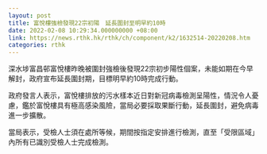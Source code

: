 ```yaml
---
layout: post
title: 富悅樓強檢發現22宗初陽　延長圍封至明早約10時
date: 2022-02-08 10:29:34.000000000 +08:00
link: https://news.rthk.hk/rthk/ch/component/k2/1632514-20220208.htm
categories: rthk
---
```


深水埗富昌邨富悅樓昨晚被圍封強檢後發現22宗初步陽性個案，未能如期在今早解封，政府宣布延長圍封期，目標明早約10時完成行動。

政府發言人表示，富悅樓排放的污水樣本近日對新冠病毒檢測呈陽性，情況令人憂慮，鑑於富悅樓具有極高感染風險，當局必要採取果斷行動，延長圍封，避免病毒進一步擴散。

當局表示，受檢人士須在處所等候，期間按指定安排進行檢測，直至「受限區域」內所有已識別受檢人士完成檢測。
　　
